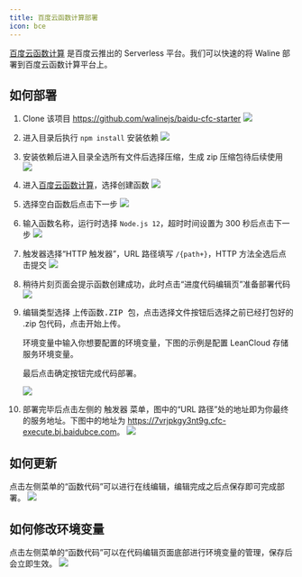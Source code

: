 ```yaml
---
title: 百度云函数计算部署
icon: bce
---
```


[百度云函数计算](https://console.bce.baidu.com/cfc/#/cfc/functions) 是百度云推出的 Serverless 平台。我们可以快速的将 Waline 部署到百度云函数计算平台上。

## 如何部署

1. Clone 该项目 <https://github.com/walinejs/baidu-cfc-starter>
   ![](../../assets/baidu-cfc-1.jpg)
2. 进入目录后执行 `npm install` 安装依赖
   ![](../../assets/baidu-cfc-2.jpg)
3. 安装依赖后进入目录全选所有文件后选择压缩，生成 zip 压缩包待后续使用
   ![](../../assets/baidu-cfc-3.jpg)
4. 进入[百度云函数计算](https://console.bce.baidu.com/cfc/#/cfc/functions)，选择<kbd>创建函数</kbd>
   ![](../../assets/baidu-cfc-4.jpg)
5. 选择<kbd>空白函数</kbd>后点击<kbd>下一步</kbd>
   ![](../../assets/baidu-cfc-5.jpg)
6. 输入函数名称，运行时选择 `Node.js 12`，超时时间设置为 300 秒后点击<kbd>下一步</kbd>
   ![](../../assets/baidu-cfc-6.jpg)
7. 触发器选择“HTTP 触发器”，URL 路径填写 `/{path+}`，HTTP 方法全选后点击<kbd>提交</kbd>
   ![](../../assets/baidu-cfc-7.jpg)
8. 稍待片刻页面会提示函数创建成功，此时点击“进度代码编辑页”准备部署代码
   ![](../../assets/baidu-cfc-8.jpg)
9. 编辑类型选择 <kbd>上传函数.ZIP 包</kbd>，点击<kbd>选择文件</kbd>按钮后选择之前已经打包好的 .zip 包代码，点击<kbd>开始上传</kbd>。

   环境变量中输入你想要配置的环境变量，下图的示例是配置 LeanCloud 存储服务环境变量。

   最后点击<kbd>确定</kbd>按钮完成代码部署。

   ![](../../assets/baidu-cfc-9.jpg)

10. 部署完毕后点击左侧的 <kbd>触发器</kbd> 菜单，图中的“URL 路径”处的地址即为你最终的服务地址。下图中的地址为 <https://7vrjpkgy3nt9g.cfc-execute.bj.baidubce.com>。
    ![](../../assets/baidu-cfc-10.jpg)

## 如何更新

点击左侧菜单的“函数代码”可以进行在线编辑，编辑完成之后点保存即可完成部署。
![](../../assets/baidu-cfc-11.jpg)

## 如何修改环境变量

点击左侧菜单的“函数代码”可以在代码编辑页面底部进行环境变量的管理，保存后会立即生效。
![](../../assets/baidu-cfc-11.jpg)
